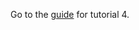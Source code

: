 Go to the <a rel="guide" href="https://asds-tcd.github.io/SF_Spring23/tutorial04/tutorial4.html">guide</a> for tutorial 4.
